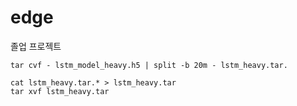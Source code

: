 # edge
졸업 프로젝트

```
tar cvf - lstm_model_heavy.h5 | split -b 20m - lstm_heavy.tar.
```

```
cat lstm_heavy.tar.* > lstm_heavy.tar
tar xvf lstm_heavy.tar
```

